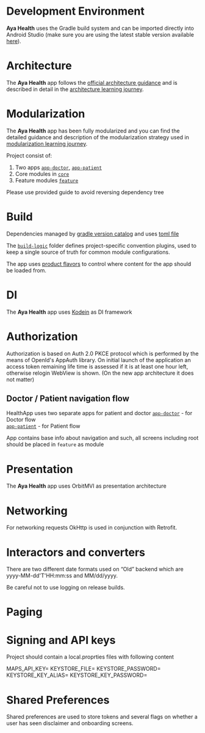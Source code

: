 # Development Environment

**Aya Health** uses the Gradle build system and can be imported directly into Android Studio (make sure you are using the latest stable version available [here](https://developer.android.com/studio)).

# Architecture

The **Aya Health** app follows the
[official architecture guidance](https://developer.android.com/topic/architecture)
and is described in detail in the
[architecture learning journey](docs/ArchitectureLearningJourney.md).

# Modularization

The **Aya Health** app has been fully modularized and you can find the detailed guidance and
description of the modularization strategy used in
[modularization learning journey](docs/ModularizationLearningJourney.md).

Project consist of:
1. Two apps [`app-doctor`](app-doctor), [`app-patient`](app-patient)
2. Core modules in [`core`](core)
3. Feature modules [`feature`](core)

Please use provided guide to avoid reversing dependency tree

# Build

Dependencies managed by [gradle version catalog](https://docs.gradle.org/current/userguide/platforms.html) and uses [toml file](gradle/libs.versions.toml)

The [`build-logic`](build-logic) folder defines project-specific convention plugins, used to keep a single
source of truth for common module configurations.

The app uses
[product flavors](https://developer.android.com/studio/build/build-variants#product-flavors) to
control where content for the app should be loaded from.

# DI
The **Aya Health** app uses [Kodein](https://github.com/kosi-libs/Kodein) as DI framework 

# Authorization
Authorization is based on Auth 2.0 PKCE protocol which is performed by the means of OpenId's AppAuth library.
On initial launch of the application an access token remaining life time is assessed if it is at least one hour left, otherwise relogin WebView is shown. (On the new app architecture it does not matter)
## Doctor / Patient navigation flow
HealthApp uses two separate apps for patient and doctor
[`app-doctor`](app-doctor) - for Doctor flow\
[`app-patient`](app-patient) - for Patient flow

App contains base info about navigation and such, all screens including root should be placed in `feature` as module

# Presentation
The **Aya Health** app uses OrbitMVI as presentation architecture 
# Networking
For networking requests OkHttp is used in conjunction with Retrofit.
# Interactors and converters
There are two different date formats used on “Old” backend which are yyyy-MM-dd'T'HH:mm:ss and MM/dd/yyyy.

Be careful not to use logging on release builds.
# Paging

# Signing and API keys
Project should contain a local.proprties files with following content

MAPS_API_KEY=
KEYSTORE_FILE=
KEYSTORE_PASSWORD=
KEYSTORE_KEY_ALIAS=
KEYSTORE_KEY_PASSWORD=

# Shared Preferences
Shared preferences are used to store tokens and several flags on whether a user has seen disclaimer and onboarding screens.

